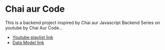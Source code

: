 # Chai aur Code

This is a backend project inspired by Chai aur Javascript Backend Series on youtube by Chai Aur Code...

- [Youtube playlist link](https://www.youtube.com/playlist?list=PLu71SKxNbfoBGh_8p_NS-ZAh6v7HhYqHW)
- [Data Model link](https://app.eraser.io/workspace/YtPqZ1VogxGy1jzIDkzj)

